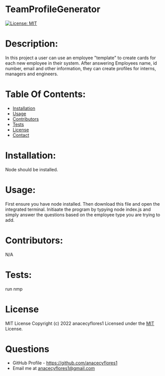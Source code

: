 # TeamProfileGenerator

[![License: MIT](https://img.shields.io/badge/License-MIT-yellow.svg)](https://opensource.org/licenses/MIT)

# Description:

In this project a user can use an employee "template" to create cards for each new employee in their system. After answering Employees name, id number, email and other information, they can create profiles for interns, managers and engineers.

# Table Of Contents:

- [Installation](#Installation)
- [Usage](#Usage)
- [Contributors](#Contributors)
- [Tests](#Tests)
- [License](#License)
- [Contact](#Contact)

# Installation:

Node should be installed.

# Usage:

First ensure you have node installed. Then download this file and open the integrated terminal. Initiaate the program by typying node index.js and simply answer the questions based on the employee type you are trying to add.

# Contributors:

N/A

# Tests:

run nmp

# License

MIT License
Copyright (c) 2022 anacecyflores1
Licensed under the [MIT](https://opensource.org/licenses/MIT) License.

# Questions

- GitHub Profile - https://github.com/anacecyflores1
- Email me at anacecyflores1@gmail.com
